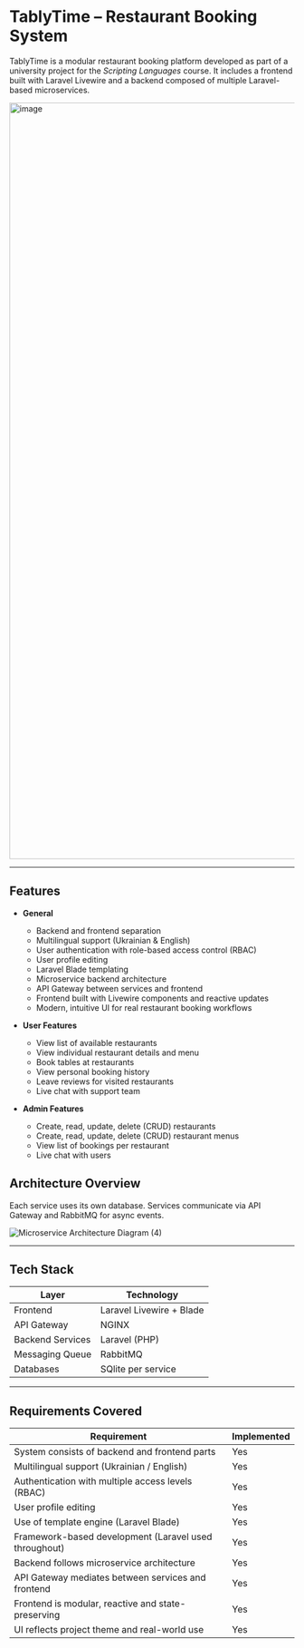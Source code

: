 # TablyTime – Restaurant Booking System

TablyTime is a modular restaurant booking platform developed as part of a university project for the *Scripting Languages* course. It includes a frontend built with Laravel Livewire and a backend composed of multiple Laravel-based microservices.

<img width="1335" alt="image" src="https://github.com/user-attachments/assets/5a5466a1-e19b-4b08-aeee-a33ddf536e78" />

---

## Features

- **General**
  - Backend and frontend separation
  - Multilingual support (Ukrainian & English)
  - User authentication with role-based access control (RBAC)
  - User profile editing
  - Laravel Blade templating
  - Microservice backend architecture
  - API Gateway between services and frontend
  - Frontend built with Livewire components and reactive updates
  - Modern, intuitive UI for real restaurant booking workflows

- **User Features**
  - View list of available restaurants
  - View individual restaurant details and menu
  - Book tables at restaurants
  - View personal booking history
  - Leave reviews for visited restaurants
  - Live chat with support team

- **Admin Features**
  - Create, read, update, delete (CRUD) restaurants
  - Create, read, update, delete (CRUD) restaurant menus
  - View list of bookings per restaurant
  - Live chat with users

## Architecture Overview


Each service uses its own database. Services communicate via API Gateway and RabbitMQ for async events.

![Microservice Architecture Diagram (4)](https://github.com/user-attachments/assets/36003284-f6e6-4648-9ed3-59378093eb8e)


---

## Tech Stack

| Layer             | Technology                     |
|------------------|--------------------------------|
| Frontend         | Laravel Livewire + Blade       |
| API Gateway      | NGINX                |
| Backend Services | Laravel (PHP)                  |
| Messaging Queue  | RabbitMQ                       |
| Databases        | SQlite per service |

---

## Requirements Covered

| Requirement                                                                 | Implemented |
|------------------------------------------------------------------------------|-------------|
| System consists of backend and frontend parts                                | Yes         |
| Multilingual support (Ukrainian / English)                                   | Yes         |
| Authentication with multiple access levels (RBAC)                            | Yes         |
| User profile editing                                                         | Yes         |
| Use of template engine (Laravel Blade)                                       | Yes         |
| Framework-based development (Laravel used throughout)                        | Yes         |
| Backend follows microservice architecture                                    | Yes         |
| API Gateway mediates between services and frontend                           | Yes         |
| Frontend is modular, reactive and state-preserving                           | Yes         |
| UI reflects project theme and real-world use                                 | Yes         |
